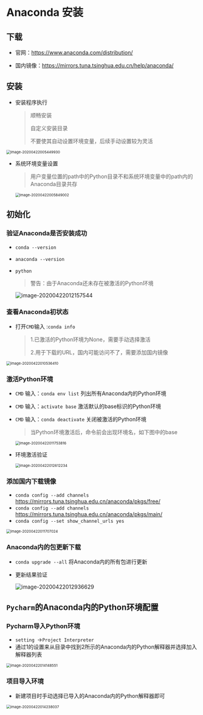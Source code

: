 # Anaconda 安装

## 下载

- 官网：https://www.anaconda.com/distribution/

- 国内镜像：https://mirrors.tuna.tsinghua.edu.cn/help/anaconda/

## 安装

- 安装程序执行

  > 顺畅安装
  >
  > 自定义安装目录
  >
  > 不要使其自动设置环境变量，后续手动设置较为灵活

<img src="MDpic/image-20200422005449930.png" alt="image-20200422005449930" style="zoom: 67%;" />

- 系统环境变量设置

  > 用户变量位置的path中的Python目录不和系统环境变量中的path内的Anaconda目录共存

  <img src="MDpic/image-20200422005849002.png" alt="image-20200422005849002" style="zoom: 67%;" />

## 初始化

### 验证Anaconda是否安装成功

- `conda --version`

- `anaconda --version`

- `python`

  > 警告：由于Anaconda还未存在被激活的Python环境

  ![image-20200422012157544](MDpic/image-20200422012157544.png)

### 查看Anaconda初状态

- 打开`CMD`输入 :`conda info​`

  > 1.已激活的Python环境为None，需要手动选择激活
  >
  > 2.用于下载的URL，国内可能访问不了，需要添加国内镜像

<img src="MDpic/image-20200422010536410.png" alt="image-20200422010536410" style="zoom:67%;" />

### 激活Python环境

- `CMD` 输入：`conda env list` 列出所有Anaconda内的Python环境

- `CMD` 输入：`activate base` 激活默认的base标识的Python环境

- `CMD` 输入：`conda deactivate` 关闭被激活的Python环境

  > 当Python环境激活后，命令前会出现环境名，如下图中的base

  <img src="MDpic/image-20200422011753816.png" alt="image-20200422011753816" style="zoom:67%;" />

- 环境激活验证

  <img src="MDpic/image-20200422012612234.png" alt="image-20200422012612234" style="zoom: 67%;" />

### 添加国内下载镜像

- `conda config --add channels ` https://mirrors.tuna.tsinghua.edu.cn/anaconda/pkgs/free/ 
- `conda config --add channels` https://mirrors.tuna.tsinghua.edu.cn/anaconda/pkgs/main/ 
- `conda config --set show_channel_urls yes`

<img src="MDpic/image-20200422011707024.png" alt="image-20200422011707024" style="zoom:67%;" />

### Anaconda内的包更新下载

- `conda upgrade --all` 将Anaconda内的所有包进行更新

- 更新结果验证

  ![image-20200422012936629](MDpic/image-20200422012936629.png)

  

## `Pycharm`的Anaconda内的Python环境配置

### Pycharm导入Python环境

- `setting `$\rightarrow$`Project Interpreter`
- 通过1的设置来从目录中找到2所示的Anaconda内的Python解释器并选择加入解释器列表

<img src="MDpic/image-20200422014148551.png" alt="image-20200422014148551" style="zoom: 67%;" />

### 项目导入环境

- 新建项目时手动选择已导入的Anaconda内的Python解释器即可

<img src="MDpic/image-20200422014238037.png" alt="image-20200422014238037" style="zoom: 67%;" />